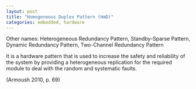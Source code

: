 ```yaml
---
layout: post
title: "Homogeneous Duplex Pattern (HmD)"
categories: embedded, hardware
---
```


Other names: Heterogeneous Redundancy Pattern, Standby-Sparse Pattern, Dynamic Redundancy Pattern, Two-Channel Redundancy Pattern

It is a hardware pattern that is used to increase the safety and reliability of the system
by providing a heterogeneous replication for the required module to deal with the random and systematic faults.

(Armoush 2010, p. 69)